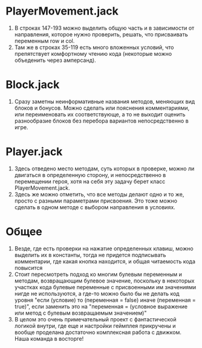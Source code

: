 # PlayerMovement.jack
1) В строках 147-193 можно выделить общую часть и в зависимости от направления, которое нужно проверить, решать, что присваивать переменным row и col.
2) Там же в строках 35-119 есть много вложенных условий, что препятствует комфортному чтению кода (некоторые можно объеденить через амперсанд).

# Block.jack
1) Сразу заметны неинформативные названия методов, меняющих вид блоков и бонусов. Можно сделать или пояснения комментариями, или переименовать их соответствующе, а то не выходит оценить разнообразие блоков без перебора вариантов непосредственно в игре.

# Player.jack
1) Здесь отведено место методам, суть которых в проверке, можно ли двигаться в определенную сторону, и непосредственно в перемещении героя, хотя на себя эту задачу берет класс PlayerMovement.jack. 
2) Здесь же можно отметить, что все методы делают одно и то же, просто с разными параметрами присвоения. Это тоже можно сделать в одном методе с выбором направления в условиях.

# Общее
1) Везде, где есть проверки на нажатие определенных клавиш, можно выделить их в константы, тогда не придется подписывать комментарии, где какая кнопка находится, и общая читаемость кода повысится
2) Стоит пересмотреть подход ко многим булевым переменным и методам, возвращающим булевое значение, поскольку в некоторых участках кода булевые переменные с присвоенными им значениями нигде не используются, а где-то можно было бы не делать код уровня "если (условие) то (переменная = false) иначе (переменная = true)", если заменить это на "переменная = (условное выражение или метод с булевым возвращаемым значением)"
3) В целом это очень примечательный проект с фантастической логикой внутри, где еще и настройки геймплея прикручены и вообще проделана достаточно комплексная работа с движком. Наша команда в восторге!